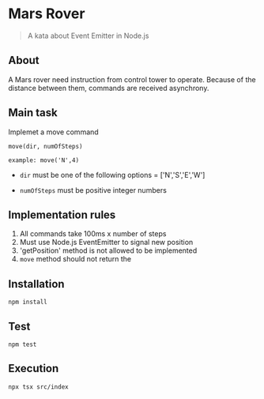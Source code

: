 # Mars Rover
> A kata about Event Emitter in Node.js 

## About
A Mars rover need instruction from control tower to operate. Because of the distance between them, commands are received asynchrony. 

## Main task
Implemet a move command

```
move(dir, numOfSteps)

example: move('N',4)
```
* `dir` must be one of the following options = ['N','S','E','W']

* `numOfSteps` must be positive integer numbers

## Implementation rules
1. All commands take 100ms x number of steps
2. Must use Node.js EventEmitter to signal new position
3. 'getPosition' method is not allowed to be implemented
4. `move` method should not return the 

## Installation
```
npm install
```
## Test
```
npm test
```

## Execution
```
npx tsx src/index
```

